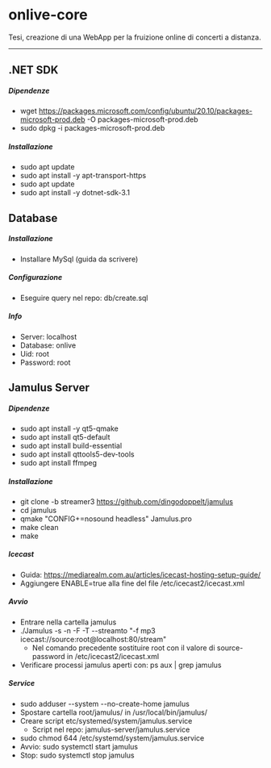 onlive-core
==========
Tesi, creazione di una WebApp per la fruizione online di concerti a distanza.

---

.NET SDK
--------
##### Dipendenze
- wget https://packages.microsoft.com/config/ubuntu/20.10/packages-microsoft-prod.deb -O packages-microsoft-prod.deb
- sudo dpkg -i packages-microsoft-prod.deb

##### Installazione
- sudo apt update
- sudo apt install -y apt-transport-https
- sudo apt update
- sudo apt install -y dotnet-sdk-3.1

Database
--------
##### Installazione
- Installare MySql (guida da scrivere)

##### Configurazione
- Eseguire query nel repo: db/create.sql

##### Info
- Server: localhost
- Database: onlive
- Uid: root
- Password: root


Jamulus Server
--------------
##### Dipendenze
- sudo apt install -y qt5-qmake
- sudo apt install qt5-default
- sudo apt install build-essential
- sudo apt install qttools5-dev-tools
- sudo apt install ffmpeg

##### Installazione
- git clone -b streamer3 https://github.com/dingodoppelt/jamulus
- cd jamulus
- qmake "CONFIG+=nosound headless" Jamulus.pro
- make clean
- make

##### Icecast
- Guida: https://mediarealm.com.au/articles/icecast-hosting-setup-guide/
- Aggiungere ENABLE=true alla fine del file /etc/icecast2/icecast.xml

##### Avvio
- Entrare nella cartella jamulus
- ./Jamulus -s -n -F -T --streamto "-f mp3 icecast://source:root@localhost:80/stream"
	- Nel comando precedente sostituire root con il valore di source-password in /etc/icecast2/icecast.xml
- Verificare processi jamulus aperti con: ps aux | grep jamulus

##### Service
- sudo adduser --system --no-create-home jamulus
- Spostare cartella root/jamulus/ in /usr/local/bin/jamulus/
- Creare script etc/systemed/system/jamulus.service
	- Script nel repo: jamulus-server/jamulus.service
- sudo chmod 644 /etc/systemd/system/jamulus.service
- Avvio: sudo systemctl start jamulus
- Stop: sudo systemctl stop jamulus
